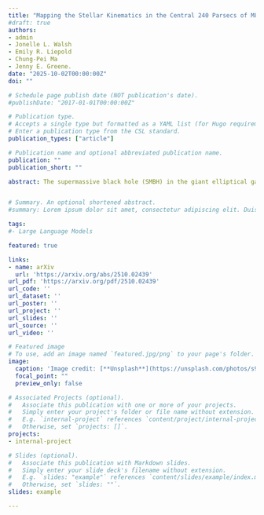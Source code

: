 ```yaml
---
title: "Mapping the Stellar Kinematics in the Central 240 Parsecs of M87 with the James Webb Space Telescope"
#draft: true
authors:
- admin
- Jonelle L. Walsh
- Emily R. Liepold
- Chung-Pei Ma
- Jenny E. Greene.
date: "2025-10-02T00:00:00Z"
doi: ""

# Schedule page publish date (NOT publication's date).
#publishDate: "2017-01-01T00:00:00Z"

# Publication type.
# Accepts a single type but formatted as a YAML list (for Hugo requirements).
# Enter a publication type from the CSL standard.
publication_types: ["article"]

# Publication name and optional abbreviated publication name.
publication: ""
publication_short: ""

abstract: The supermassive black hole (SMBH) in the giant elliptical galaxy M87 is one of the most well-studied in the local universe, but the stellar- and gas-dynamical SMBH mass measurements disagree. As this galaxy is a key anchor for the upper end of the SMBH mass$-$host galaxy relations, we revisit the central $3\arcsec\times 3\arcsec$ ($\sim 240\times240$ pc) region of M87 with the Near Infrared Spectrograph (NIRSpec) integral field unit (IFU) on the James Webb Space Telescope (JWST). We implement several improvements to the reduction pipeline and obtain high signal-to-noise spectra ($S/N \sim 150$) in single 0\farcs05 spaxels across much of the NIRSpec field of view. We measure the detailed shape of the stellar line-of-sight velocity distribution, parameterized by Gauss-Hermite moments up to $h_8$, in $\sim 2800$ spatial bins, substantially improving upon the prior high angular resolution studies of the M87 stellar kinematics. The NIRSpec data reveal velocities with $V \sim \pm 45$ \kms, velocity dispersions that rise sharply to $\sim$$420$ \kms\ at a projected radius of 0\farcs45 (36 pc), and a slight elevation in $h_4$ toward the nucleus. We comprehensively test the robustness of the kinematics, including using multiple velocity template libraries and adopting different polynomials to adjust the template spectra. We find that the NIRSpec stellar kinematics seamlessly transition to recently measured large-scale stellar kinematics from optical Keck Cosmic Web Imager (KCWI) IFU data. These combined NIRSpec and KCWI kinematics provide continuous coverage from parsec to kiloparsec scales and will critically constrain future stellar-dynamical models of M87.


# Summary. An optional shortened abstract.
#summary: Lorem ipsum dolor sit amet, consectetur adipiscing elit. Duis posuere tellus ac convallis placerat. Proin tincidunt magna #sed ex sollicitudin condimentum.

tags:
#- Large Language Models

featured: true

links:
- name: arXiv
  url: 'https://arxiv.org/abs/2510.02439'
url_pdf: 'https://arxiv.org/pdf/2510.02439'
url_code: ''
url_dataset: ''
url_poster: ''
url_project: ''
url_slides: ''
url_source: ''
url_video: ''

# Featured image
# To use, add an image named `featured.jpg/png` to your page's folder. 
image:
  caption: 'Image credit: [**Unsplash**](https://unsplash.com/photos/s9CC2SKySJM)'
  focal_point: ""
  preview_only: false

# Associated Projects (optional).
#   Associate this publication with one or more of your projects.
#   Simply enter your project's folder or file name without extension.
#   E.g. `internal-project` references `content/project/internal-project/index.md`.
#   Otherwise, set `projects: []`.
projects:
- internal-project

# Slides (optional).
#   Associate this publication with Markdown slides.
#   Simply enter your slide deck's filename without extension.
#   E.g. `slides: "example"` references `content/slides/example/index.md`.
#   Otherwise, set `slides: ""`.
slides: example

---
```

